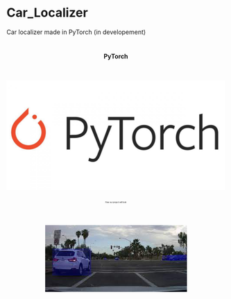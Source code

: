 # Car_Localizer
Car localizer made in PyTorch (in developement)


<div align="center">
<h1>
<p style="font-size:50%;">PyTorch</p><br>
<img src="repo_img/pytorch_logo.jpeg">
</h1>
<p style="font-size:30%;">How our project will look</p><br>
<h2>
<img src="repo_img/car_localizer.jpg">
</h2>

</div>
<br>
